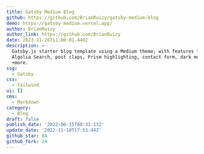 ```yaml
---
title: Gatsby Medium Blog
github: https://github.com/BrianRuizy/gatsby-medium-blog
demo: https://gatsby-medium.vercel.app/
author: BrianRuizy
author_link: https://github.com/BrianRuizy
date: 2023-11-26T11:00:01.440Z
description: >-
  Gatsby.js starter blog template using a Medium theme; with features like
  Algolia Search, post claps, Prism highlighting, contact form, dark mode,
  +more.
ssg:
  - Gatsby
css:
  - Tailwind
ui: []
cms:
  - Markdown
category:
  - Blog
draft: false
publish_date: '2022-06-15T00:31:13Z'
update_date: '2022-11-10T17:53:44Z'
github_star: 84
github_fork: 24
---
```

